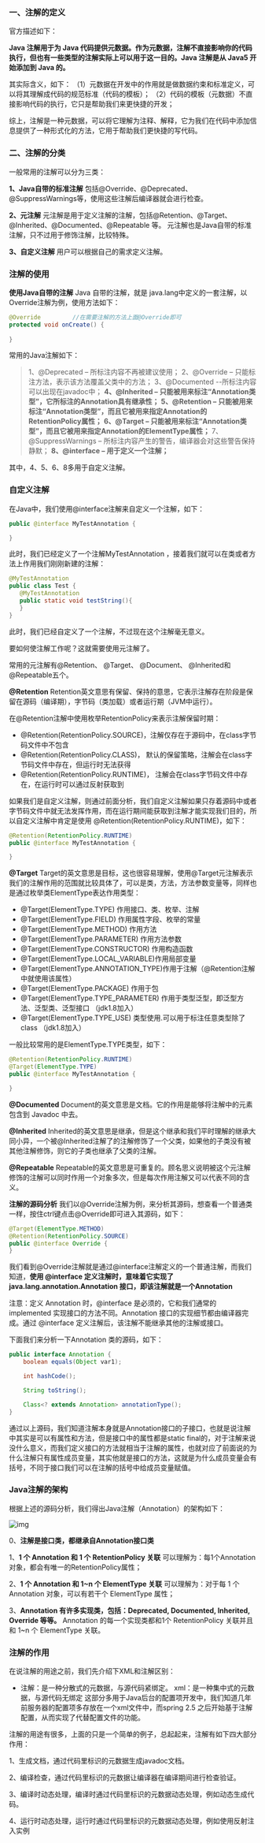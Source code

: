 ### 一、注解的定义

官方描述如下：

**Java 注解用于为 Java 代码提供元数据。作为元数据，注解不直接影响你的代码执行，但也有一些类型的注解实际上可以用于这一目的。Java 注解是从 Java5 开始添加到 Java 的。**

其实际含义，如下：
（1）元数据在开发中的作用就是做数据约束和标准定义，可以将其理解成代码的规范标准（代码的模板）；
（2）代码的模板（元数据）不直接影响代码的执行，它只是帮助我们来更快捷的开发；

综上，注解是一种元数据，可以将它理解为注释、解释，它为我们在代码中添加信息提供了一种形式化的方法，它用于帮助我们更快捷的写代码。

### 二、注解的分类

一般常用的注解可以分为三类：

**1、Java自带的标准注解**
包括@Override、@Deprecated、@SuppressWarnings等，使用这些注解后编译器就会进行检查。

**2、元注解**
元注解是用于定义注解的注解，包括@Retention、@Target、@Inherited、@Documented、@Repeatable 等。
元注解也是Java自带的标准注解，只不过用于修饰注解，比较特殊。

**3、自定义注解**
用户可以根据自己的需求定义注解。

### 注解的使用

**使用Java自带的注解**
Java 自带的注解，就是 java.lang中定义的一套注解，以Override注解为例，使用方法如下：

```java
@Override         //在需要注解的方法上面@Override即可
protected void onCreate() {
      
}
```

常用的Java注解如下：

> 1、@Deprecated – 所标注内容不再被建议使用；
> 2、@Override – 只能标注方法，表示该方法覆盖父类中的方法；
> 3、@Documented --所标注内容可以出现在javadoc中；
> **4、@Inherited – 只能被用来标注“Annotation类型”，它所标注的Annotation具有继承性；**
> **5、@Retention – 只能被用来标注“Annotation类型”，而且它被用来指定Annotation的RetentionPolicy属性；**
> **6、@Target – 只能被用来标注“Annotation类型”，而且它被用来指定Annotation的ElementType属性；**
> 7、@SuppressWarnings – 所标注内容产生的警告，编译器会对这些警告保持静默；
> **8、@interface – 用于定义一个注解；**

其中，4、5、6、8多用于自定义注解。

### 自定义注解

在Java中，我们使用@interface注解来自定义一个注解，如下：

```java
public @interface MyTestAnnotation {

}
```

此时，我们已经定义了一个注解MyTestAnnotation ，接着我们就可以在类或者方法上作用我们刚刚新建的注解：

```java
@MyTestAnnotation
public class Test {
   @MyTestAnnotation
   public static void testString(){
   }
}
```

此时，我们已经自定义了一个注解，不过现在这个注解毫无意义。

要如何使注解工作呢？这就需要使用元注解了。

常用的元注解有@Retention、 @Target、 @Document、 @Inherited和@Repeatable五个。

**@Retention**
Retention英文意思有保留、保持的意思，它表示注解存在阶段是保留在源码（编译期），字节码（类加载）或者运行期（JVM中运行）。

在@Retention注解中使用枚举RetentionPolicy来表示注解保留时期：

- @Retention(RetentionPolicy.SOURCE)，注解仅存在于源码中，在class字节码文件中不包含
- @Retention(RetentionPolicy.CLASS)， 默认的保留策略，注解会在class字节码文件中存在，但运行时无法获得
- @Retention(RetentionPolicy.RUNTIME)， 注解会在class字节码文件中存在，在运行时可以通过反射获取到

如果我们是自定义注解，则通过前面分析，我们自定义注解如果只存着源码中或者字节码文件中就无法发挥作用，而在运行期间能获取到注解才能实现我们目的，所以自定义注解中肯定是使用 @Retention(RetentionPolicy.RUNTIME)，如下：

```java
@Retention(RetentionPolicy.RUNTIME)
public @interface MyTestAnnotation {

}
```

**@Target**
Target的英文意思是目标，这也很容易理解，使用@Target元注解表示我们的注解作用的范围就比较具体了，可以是类，方法，方法参数变量等，同样也是通过枚举类ElementType表达作用类型：

- @Target(ElementType.TYPE) 作用接口、类、枚举、注解
- @Target(ElementType.FIELD) 作用属性字段、枚举的常量
- @Target(ElementType.METHOD) 作用方法
- @Target(ElementType.PARAMETER) 作用方法参数
- @Target(ElementType.CONSTRUCTOR) 作用构造函数
- @Target(ElementType.LOCAL_VARIABLE)作用局部变量
- @Target(ElementType.ANNOTATION_TYPE)作用于注解（@Retention注解中就使用该属性）
- @Target(ElementType.PACKAGE) 作用于包
- @Target(ElementType.TYPE_PARAMETER) 作用于类型泛型，即泛型方法、泛型类、泛型接口 （jdk1.8加入）
- @Target(ElementType.TYPE_USE) 类型使用.可以用于标注任意类型除了 class （jdk1.8加入）

一般比较常用的是ElementType.TYPE类型，如下：

```java
@Retention(RetentionPolicy.RUNTIME)
@Target(ElementType.TYPE)
public @interface MyTestAnnotation {

}
```

**@Documented**
Document的英文意思是文档。它的作用是能够将注解中的元素包含到 Javadoc 中去。

**@Inherited**
Inherited的英文意思是继承，但是这个继承和我们平时理解的继承大同小异，一个被@Inherited注解了的注解修饰了一个父类，如果他的子类没有被其他注解修饰，则它的子类也继承了父类的注解。

**@Repeatable**
Repeatable的英文意思是可重复的。顾名思义说明被这个元注解修饰的注解可以同时作用一个对象多次，但是每次作用注解又可以代表不同的含义。

**注解的源码分析**
我们以@Override注解为例，来分析其源码，想查看一个普通类一样，按住ctrl键点击@Override即可进入其源码，如下：

```java
@Target(ElementType.METHOD)
@Retention(RetentionPolicy.SOURCE)
public @interface Override {
}
```

我们看到@Override注解就是通过@interface注解定义的一个普通注解，而我们知道，**使用 @interface 定义注解时，意味着它实现了 java.lang.annotation.Annotation 接口，即该注解就是一个Annotation**

注意：定义 Annotation 时，@interface 是必须的，它和我们通常的 implemented 实现接口的方法不同。Annotation 接口的实现细节都由编译器完成。通过 @interface 定义注解后，该注解不能继承其他的注解或接口。

下面我们来分析一下Annotation 类的源码，如下：

```java
public interface Annotation {
    boolean equals(Object var1);

    int hashCode();

    String toString();

    Class<? extends Annotation> annotationType();
}
```

通过以上源码，我们知道注解本身就是Annotation接口的子接口，也就是说注解中其实是可以有属性和方法，但是接口中的属性都是static final的，对于注解来说没什么意义，而我们定义接口的方法就相当于注解的属性，也就对应了前面说的为什么注解只有属性成员变量，其实他就是接口的方法，这就是为什么成员变量会有括号，不同于接口我们可以在注解的括号中给成员变量赋值。

### Java注解的架构

根据上述的源码分析，我们得出Java注解（Annotation）的架构如下：





![img](https://pic1.zhimg.com/80/v2-412071053d155272815b651936dd56a1_720w.jpg)



0、**注解是接口类，都继承自Annotation接口类**

1、**1 个 Annotation 和 1 个 RetentionPolicy 关联**
可以理解为：每1个Annotation对象，都会有唯一的RetentionPolicy属性；

2、**1 个 Annotation 和 1~n 个 ElementType 关联**
可以理解为：对于每 1 个 Annotation 对象，可以有若干个 ElementType 属性；

3、**Annotation 有许多实现类，包括：Deprecated, Documented, Inherited, Override 等等。**
Annotation 的每一个实现类都和1个 RetentionPolicy 关联并且和 1~n 个 ElementType 关联。

### 注解的作用

在说注解的用途之前，我们先介绍下XML和注解区别：

- 注解：是一种分散式的元数据，与源代码紧绑定。
  xml：是一种集中式的元数据，与源代码无绑定
  这部分多用于Java后台的配置项开发中，我们知道几年前服务器的配置项多存放在一个xml文件中，而spring 2.5 之后开始基于注解配置，从而实现了代替配置文件的功能。

注解的用途有很多，上面的只是一个简单的例子，总起起来，注解有如下四大部分作用：

1、生成文档，通过代码里标识的元数据生成javadoc文档。

2、编译检查，通过代码里标识的元数据让编译器在编译期间进行检查验证。

3、编译时动态处理，编译时通过代码里标识的元数据动态处理，例如动态生成代码。

4、运行时动态处理，运行时通过代码里标识的元数据动态处理，例如使用反射注入实例